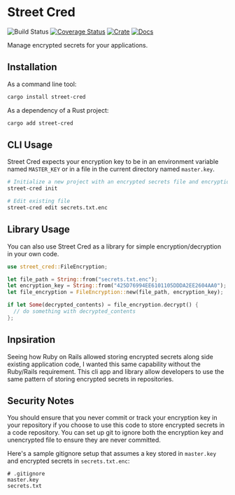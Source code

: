 # Street Cred

![Build Status](https://github.com/endoze/street-cred/actions/workflows/ci.yml/badge.svg?branch=master)
[![Coverage Status](https://coveralls.io/repos/github/endoze/street-cred/badge.svg?branch=master)](https://coveralls.io/github/endoze/street-cred?branch=master)
[![Crate](https://img.shields.io/crates/v/street-cred.svg)](https://crates.io/crates/street-cred)
[![Docs](https://docs.rs/street-cred/badge.svg)](https://docs.rs/street-cred)

Manage encrypted secrets for your applications.

## Installation

As a command line tool:

```sh
cargo install street-cred
```

As a dependency of a Rust project:

```sh
cargo add street-cred
```

## CLI Usage

Street Cred expects your encryption key to be in an environment variable named
`MASTER_KEY` or in a file in the current directory named `master.key`.

```sh
# Initialize a new project with an encrypted secrets file and encryption key
street-cred init

# Edit existing file
street-cred edit secrets.txt.enc
```

## Library Usage

You can also use Street Cred as a library for simple encryption/decryption in
your own code.

```rust
use street_cred::FileEncryption;

let file_path = String::from("secrets.txt.enc");
let encryption_key = String::from("425D76994EE6101105DDDA2EE2604AA0");
let file_encryption = FileEncryption::new(file_path, encryption_key);

if let Some(decrypted_contents) = file_encryption.decrypt() {
  // do something with decrypted_contents
};
```

## Inpsiration

Seeing how Ruby on Rails allowed storing encrypted secrets along side existing
application code, I wanted this same capability without the Ruby/Rails
requirement. This cli app and library allow developers to use the same pattern
of storing encrypted secrets in repositories.

## Security Notes

You should ensure that you never commit or track your encryption key in your
repository if you choose to use this code to store encrypted secrets in a code
repository. You can set up git to ignore both the encryption key and unencrypted
file to ensure they are never committed.

Here's a sample gitignore setup that assumes a key stored in `master.key` and
encrypted secrets in `secrets.txt.enc`:

```
# .gitignore
master.key
secrets.txt
```
